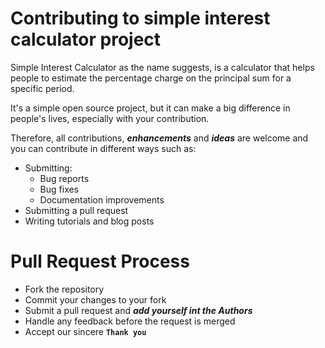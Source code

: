 # Contributing to simple interest calculator project
Simple Interest Calculator as the name suggests, is a calculator that helps people to estimate the percentage charge on the principal sum for a specific period.

It's a simple open source project, but it can make a big difference in people's lives, especially with your contribution.

Therefore, all contributions, <b><em>enhancements</em></b> and <b><em>ideas</em></b> are welcome and you can contribute in different ways such as:

- Submitting:
    - Bug reports
    - Bug fixes
    - Documentation improvements
- Submitting a pull request
- Writing tutorials and blog posts

# Pull Request Process
- Fork the repository
- Commit your changes to your fork
- Submit a pull request and <b><em> add yourself int the Authors </em></b>
- Handle any feedback before the request is merged
- Accept our sincere <b> `Thank you` </b>
